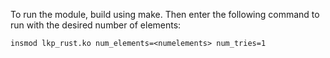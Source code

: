 To run the module, build using make. Then enter the following command to run with the desired number of elements:

```
insmod lkp_rust.ko num_elements=<numelements> num_tries=1
```
